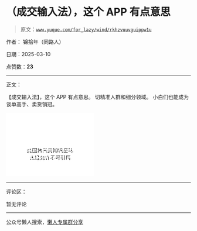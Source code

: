 # （成交输入法），这个 APP 有点意思

> 原文：[`www.yuque.com/for_lazy/wind/rkhzvuuvguippw1u`](https://www.yuque.com/for_lazy/wind/rkhzvuuvguippw1u)

作者： 锦拾年（同路人）

日期：2025-03-10

点赞数：**23**

* * *

正文：

【成交输入法】，这个 APP 有点意思。 切精准人群和细分领域。 小白们也能成为谈单高手、卖货销冠。

![](img/5015f1b29deffada7635e0d7ad1e7f2c.png "None")

* * *

评论区：

暂无评论

* * *

公众号懒人搜索，[懒人专属群分享](https://lazybook.fun/#/blog/group)